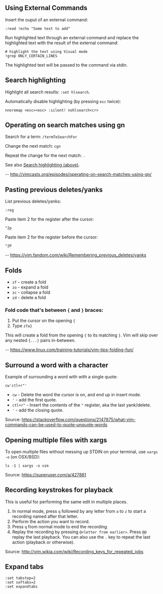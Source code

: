 ## Using External Commands

Insert the ouput of an external command:

```
:read !echo "Some text to add"
```

Run highlighted text through an external command and replace the highlighted text with the result of the external command:

```
# highlight the text using Visual mode
!grep ONLY_CERTAIN_LINES
```

The highlighted text will be passed to the command via stdin.

## Search highlighting

Highlight all search results: `:set hlsearch`.

Automatically disable highlighting (by pressing `esc` twice):

```
nnoremap <esc><esc> :silent! nohlsearch<cr>
```

## Operating on search matches using gn

Search for a term: `/termToSearchFor`

Change the next match: `cgn`

Repeat the change for the next match: `.`

See also [Search highlighting (above)](#search-highlighting).

-- http://vimcasts.org/episodes/operating-on-search-matches-using-gn/

## Pasting previous deletes/yanks

List previous deletes/yanks:

```
:reg
```

Paste item 2 for the register after the cursor:

```
"2p
```

Paste item 2 for the register before the cursor:

```
"2P
```

-- https://vim.fandom.com/wiki/Remembering_previous_deletes/yanks

## Folds

* `zf` - create a fold
* `zo` - expand a fold
* `zc` - collapse a fold
* `zd` - delete a fold

### Fold code that's between `{` and `}` braces:

1. Put the cursor on the opening `{`
2. Type `zfa}`

This will create a fold from the opening `{` to its matching `}`. Vim will skip over any nested `{...}` pairs in-between.

-- https://www.linux.com/training-tutorials/vim-tips-folding-fun/


## Surround a word with a character

Example of surrounding a word with with a single quote:

```
cw'ctl+r"'
```

* `cw` - Delete the word the cursor is on, and end up in insert mode.
* `'` - add the first quote.
* `ctl+r"` - Insert the contents of the `"` register, aka the last yank/delete.
* `'` - add the closing quote.

Source: https://stackoverflow.com/questions/2147875/what-vim-commands-can-be-used-to-quote-unquote-words

## Opening multiple files with xargs

To open multiple files without messing up STDIN on your terminal, use `xargs -o` (on OSX/BSD):

```
ls -1 | xargs -o vim
```

Source: https://superuser.com/a/427881

## Recording keystrokes for playback

This is useful for performing the same edit in multiple places.

1. In normal mode, press `q` followed by any letter from `a` to `z` to start a recording named after that letter.
2. Perform the action you want to record.
3. Press `q` from normal mode to end the recording.
4. Replay the recording by pressing `@<letter from earlier>`. Press `@@` replay the last playback. You can also use the `.` key to repeat the last action (playback or otherwise).

Source: http://vim.wikia.com/wiki/Recording_keys_for_repeated_jobs

## Expand tabs

```
:set tabstop=2
:set softabs=2
:set expandtabs
```
